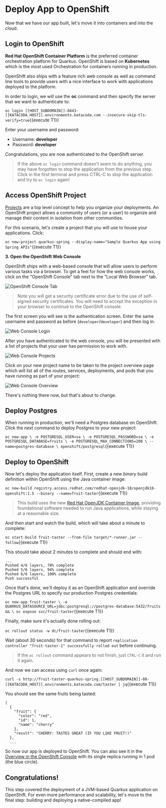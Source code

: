 # Deploy App to OpenShift
Now that we have our app built, let's move it into containers and into the cloud.

## Login to OpenShift

**Red Hat OpenShift Container Platform** is the preferred container orchestration platform for Quarkus. OpenShift is based on **Kubernetes** which is the most used Orchestration
for containers running in production.

OpenShift also ships with a feature rich web console as well as command line tools to provide users with a nice
interface to work with applications deployed to the platform.

In order to login, we will use the **oc** command and then specify the server that we
want to authenticate to:

`oc login [[HOST_SUBDOMAIN]]-8443-[[KATACODA_HOST]].environments.katacoda.com --insecure-skip-tls-verify=true`{{execute T1}}

Enter your username and password:
* Username: **developer**
* Password: **developer**

Congratulations, you are now authenticated to the OpenShift server.

> If the above `oc login` command doesn't seem to do anything, you may have forgotten to stop the application from the previous
step. Click in the first terminal and press CTRL-C to stop the application and try to `oc login` again!

## Access OpenShift Project

[Projects](https://docs.openshift.com/container-platform/3.11/architecture/core_concepts/projects_and_users.html#projects)
are a top level concept to help you organize your deployments. An
OpenShift project allows a community of users (or a user) to organize and manage
their content in isolation from other communities.

For this scenario, let's create a project that you will use to house your applications. Click:

`oc new-project quarkus-spring --display-name="Sample Quarkus App using Spring APIs"`{{execute T1}}

**3. Open the OpenShift Web Console**

OpenShift ships with a web-based console that will allow users to
perform various tasks via a browser. To get a feel for how the web console
works, click on the "OpenShift Console" tab next to the "Local Web Browser" tab.

![OpenShift Console Tab](/openshift/assets/middleware/quarkus/openshift-console-tab.png)

> Note you will get a security certificate error due to the use of self-signed security certificates. You will need to accept the exception in your browser to continue to the OpenShift console.

The first screen you will see is the authentication screen. Enter the same username and password as before (`developer`/`developer`) and then log in:

![Web Console Login](/openshift/assets/middleware/quarkus/login.png)

After you have authenticated to the web console, you will be presented with a
list of projects that your user has permission to work with.

![Web Console Projects](/openshift/assets/middleware/quarkus/springprojects.png)

Click on your new project name to be taken to the project overview page
which will list all of the routes, services, deployments, and pods that you have
running as part of your project:

![Web Console Overview](/openshift/assets/middleware/quarkus/springoverview.png)

There's nothing there now, but that's about to change.

## Deploy Postgres

When running in production, we'll need a Postgres database on OpenShift. Click the next command to deploy Postgres to your new project:

`oc new-app \
    -e POSTGRESQL_USER=sa \
    -e POSTGRESQL_PASSWORD=sa \
    -e POSTGRESQL_DATABASE=fruits \
    -e POSTGRESQL_MAX_CONNECTIONS=200 \
    --name=postgres-database \
    openshift/postgresql`{{execute T1}}

## Deploy to OpenShift

Now let's deploy the application itself. First, create a new _binary_ build definition within OpenShift using the Java container image:

`oc new-build registry.access.redhat.com/redhat-openjdk-18/openjdk18-openshift:1.5 --binary --name=fruit-taster`{{execute T1}}

> This build uses the new [Red Hat OpenJDK Container Image](https://access.redhat.com/documentation/en-us/red_hat_jboss_middleware_for_openshift/3/html/red_hat_java_s2i_for_openshift/index), providing foundational software needed to run Java applications, while staying at a reasonable size.

And then start and watch the build, which will take about a minute to complete:

`oc start-build fruit-taster --from-file target/*-runner.jar --follow`{{execute T1}}

This should take about 2 minutes to complete and should end with:

```console
...
Pushed 4/6 layers, 78% complete
Pushed 5/6 layers, 94% complete
Pushed 6/6 layers, 100% complete
Push successful
```
Once that's done, we'll deploy it as an OpenShift application and override the Postgres URL to specify our production Postgres credentials:

`oc new-app fruit-taster \
   -e QUARKUS_DATASOURCE_URL=jdbc:postgresql://postgres-database:5432/fruits && \
 oc expose svc/fruit-taster`{{execute T1}}

Finally, make sure it's actually done rolling out:

`oc rollout status -w dc/fruit-taster`{{execute T1}}

Wait (about 30 seconds) for that command to report `replication controller "fruit-taster-1" successfully rolled out` before continuing.

> If the `oc rollout` command appears to not finish, just `CTRL-C` it and run it again.

And now we can access using `curl` once again:

`curl -s http://fruit-taster-quarkus-spring.[[HOST_SUBDOMAIN]]-80-[[KATACODA_HOST]].environments.katacoda.com/taster | jq`{{execute T1}}

You should see the same fruits being tasted:

```console
[
  {
    "fruit": {
      "color": "red",
      "id": 1,
      "name": "cherry"
    },
    "result": "CHERRY: TASTES GREAT (IF YOU LIKE FRUIT!)"
  },
  ...
```

So now our app is deployed to OpenShift. You can also see it in the [Overview in the OpenShift Console](https://[[HOST_SUBDOMAIN]]-8443-[[KATACODA_HOST]].environments.katacoda.com/console/project/quarkus-spring/browse/rc/fruit-taster-1?tab=details) with its single replica running in 1 pod (the blue circle).

## Congratulations!

This step covered the deployment of a JVM-based Quarkus application on OpenShift. For even more performance and scalability, let's move to the final step: building and deploying a native-compiled app!
